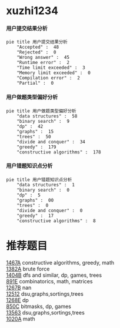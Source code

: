 # xuzhi1234

<!-- tabs:start -->



#### **用户提交结果分析**

```mermaid
pie title 用户提交结果分析
    "Accepted" :  48
    "Rejected" :  0
    "Wrong answer" :  45
    "Runtime error" :  2
    "Time limit exceeded" :  3
    "Memory limit exceeded" :  0
    "Compilation error" :  2
    "Partial" :  0
```

#### **用户做题类型偏好分析**

```mermaid
pie title 用户做题类型偏好分析
    "data structures" :  58
    "binary search" :  9
    "dp" :  42
    "graphs" :  15
    "trees" :  50
    "divide and conquer" :  34
    "greedy" :  179
    "constructive algorithms" :  178
```
#### **用户错题知识点分析**

```mermaid
pie title 用户错题知识点分析
    "data structures" :  1
    "binary search" :  0
    "dp" :  5
    "graphs" :  00
    "trees" :  0
    "divide and conquer" :  0
    "greedy" :  17
    "constructive algorithms" :  8
```



<!-- tabs:end -->
# 推荐题目
[1467A](https://codeforces.com/contest/1467/problem/A)		constructive algorithms,
                        greedy,
                        math		  
[1382A](https://codeforces.com/contest/1382/problem/A)		brute force		  
[1404B](https://codeforces.com/contest/1404/problem/B)		dfs and similar,
                        dp,
                        games,
                        trees		  
[891E](https://codeforces.com/contest/891/problem/E)		combinatorics,
                        math,
                        matrices		  
[1267B](https://codeforces.com/contest/1267/problem/B)		nan		  
[12512](https://codeforces.com/contest/1251/problem/2)		dsu,graphs,sortings,trees		  
[1268E](https://codeforces.com/contest/1268/problem/E)		dp		  
[850C](https://codeforces.com/contest/850/problem/C)		bitmasks,
                        dp,
                        games		  
[13563](https://codeforces.com/contest/1356/problem/3)		dsu,graphs,sortings,trees		  
[1020A](https://codeforces.com/contest/1020/problem/A)		math		  
